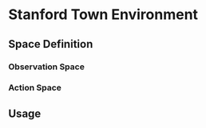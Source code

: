 # Stanford Town Environment

## Space Definition

### Observation Space

### Action Space

## Usage

